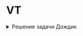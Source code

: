 # VT

<details>
  <summary>Решение задачи Дождик</summary>

  [Код решения](src/1353.cpp)
  
</details>

